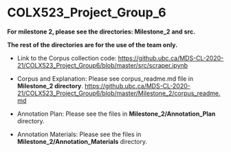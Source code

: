 # COLX523_Project_Group_6

**For milestone 2, please see the directories: Milestone_2 and src.**

**The rest of the directories are for the use of the team only.**

- Link to the Corpus collection code: https://github.ubc.ca/MDS-CL-2020-21/COLX523_Project_Group6/blob/master/src/scraper.ipynb

- Corpus and Explanation: Please see corpus_readme.md file in **Milestone_2 directory**. https://github.ubc.ca/MDS-CL-2020-21/COLX523_Project_Group6/blob/master/Milestone_2/corpus_readme.md

- Annotation Plan: Please see the files in **Milestone_2/Annotation_Plan** directory.

- Annotation Materials: Please see the files in **Milestone_2/Annotation_Materials** directory. 

